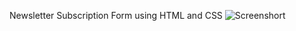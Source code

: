 Newsletter Subscription Form using HTML and CSS
![Screenshort](https://user-images.githubusercontent.com/82251942/115703050-75f98300-a38b-11eb-8bbe-d3e8658eee77.jpg)
